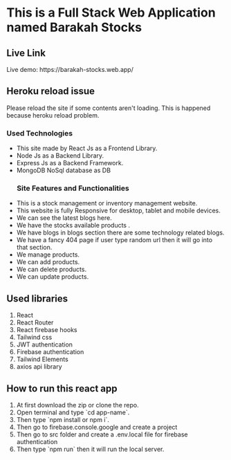 # This is a Full Stack Web Application named Barakah Stocks
## Live Link
<p>Live demo: https://barakah-stocks.web.app/ </p> 

## Heroku reload issue
<p>Please reload the site if some contents aren't loading. This is happened because heroku reload problem.</p>

### Used Technologies
<ul>
<li>This site made by React Js as a Frontend Library.</li>
<li>Node Js as a Backend Library.</li>
<li>Express Js as a Backend Framework.</li>
<li>MongoDB NoSql database as DB</li>

### Site Features and Functionalities

<li>This is a stock management or inventory management website.</li>
<li>This website is fully Responsive for desktop, tablet and mobile devices.</li>
<li>We can see the latest blogs here.</li>
<li>We have the stocks available products .</li>
<li>We have blogs in blogs section there are some technology related blogs.</li>
<li>We have a fancy 404 page if user type random url then it will go into that section.</li>
<li>We manage products.</li>
<li>We can add products.</li>
<li>We can delete products.</li>
<li>We can update products.</li>
</ul>

## Used libraries 
<ol>
<li>React</li>
<li>React Router</li>
<li>React firebase hooks</li>
<li>Tailwind css</li>
<li>JWT authentication</li>
<li>Firebase authentication</li>
<li>Tailwind Elements</li>
<li>axios api library</li>
</ol>

## How to run this react app
<ol>
<li>At first download the zip or clone the repo.</li>
<li>Open terminal and type `cd app-name`.</li>
<li>Then type `npm install or npm i`.</li>
<li>Then go to firebase.console.google and create a project</li>
<li>Then go to src folder and create a .env.local file for firebase authentication</li>
<li>Then type `npm run` then it will run the local server.</li>
</ol>